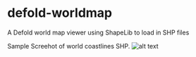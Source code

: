 # defold-worldmap
A Defold world map viewer using ShapeLib to load in SHP files

Sample Screehot of world coastlines SHP.
![alt text](https://github.com/dlannan/defold-worldmap/main/screenshots/2024-01-09_20-24.png?raw=true)
